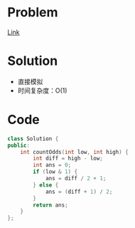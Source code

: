 # Problem
[Link](https://leetcode-cn.com/problems/count-odd-numbers-in-an-interval-range/)

# Solution
* 直接模拟
* 时间复杂度：O(1)

# Code
```cpp
class Solution {
public:
    int countOdds(int low, int high) {
        int diff = high - low;
        int ans = 0;
        if (low & 1) {
            ans = diff / 2 + 1;
        } else {
            ans = (diff + 1) / 2;
        }
        return ans;
    }
};
```